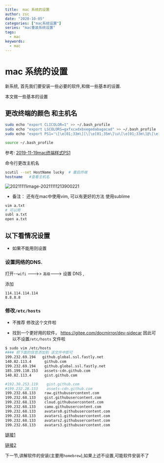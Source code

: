 ```yaml
---
title:  mac 系统的设置
author: zsc
date: "2020-10-05"
categories: ["mac系统设置"]
series: "mac重装系统设置"
tags:
  - mac
keywords:
  - mac
---
```


# mac 系统的设置

新系统, 首先我们要安装一些必要的软件,和做一些基本的设置.

本文做一些基本的设置

##  更改终端的颜色 和主机名

```bash
sudo echo "export CLICOLOR=1" >> ~/.bash_profile
sudo echo "export LSCOLORS=gxfxcxdxbxegedabagacad" >> ~/.bash_profile
sudo echo "export PS1='\[\e[01;33m\][\[\e[01;35m\]\u\[\e[01;33m\]@\[\e[01;34m\]\h:\[\e[01;33m\]] \[\e[01;36m\]\w \[\e[01;32m\]\$ '">> ~/.bash_profile

source ~/.bash_profile 
```

参考:  [2019-11-19mac终端样式PS1](2019-11-19mac终端样式PS1)

命令行更改主机名

```bash
scutil --set HostName lucky  # 重启终端
hostname   #查看主机名
```

![20211111image-20211111213900221](https://gitee.com/zscqsmy/winpicgoimg/raw/master/macimg/20211111image-20211111213900221.png)





- 备注： 还有在mac中使用vim, 可以有更好的方法 使用sublime

```bash
vim a.txt 
# 可以用  
subl a.txt
open a.txt
```



## 以下看情况设置

- 如果不能用则设置

###  设置网络的DNS.

打开--`wifi` --->> `高级`---> 设置 DNS  , 

添加

```
114.114.114.114
8.8.8.8
```



### 修改`/etc/hosts`

- 不推荐 修改这个文件啦

- 找到一个更好用的软件，  https://gitee.com/docmirror/dev-sidecar 因此可以不设置`/etc/hosts` 文件啦

```bash
$ sudo vim /etc/hosts
#### 把下面的信息添加到 该文件中即可
199.232.69.194   github.global.ssl.fastly.net
140.82.113.4      github.com
199.232.69.194    github.global.ssl.fastly.net
185.199.110.153   assets-cdn.github.com
140.82.113.4      gist.github.com

#192.30.253.119    gist.github.com
#199.232.28.133    assets-cdn.github.com
199.232.68.133    raw.githubusercontent.com
199.232.68.133    gist.githubusercontent.com
199.232.68.133    cloud.githubusercontent.com
199.232.68.133    camo.githubusercontent.com
199.232.68.133    avatars0.githubusercontent.com
199.232.68.133    avatars1.githubusercontent.com
199.232.68.133    avatars2.githubusercontent.com
199.232.68.133    avatars3.githubusercontent.com
```

[链接1](https://blog.csdn.net/Newbie_J/article/details/104467886/)

[链接2](https://blog.csdn.net/u010828718/article/details/106500543?utm_medium=distribute.pc_aggpage_search_result.none-task-blog-2~all~sobaiduend~default-1-106500543.nonecase&utm_term=github%E4%B8%8A%E7%9A%84%E5%9B%BE%E7%89%87%E6%97%A0%E6%B3%95%E6%98%BE%E7%A4%BA%20mac&spm=1000.2123.3001.4430)

 下一节,讲解软件的安装(主要用`homebrew`),如果上述不设置,可能软件安装不了

